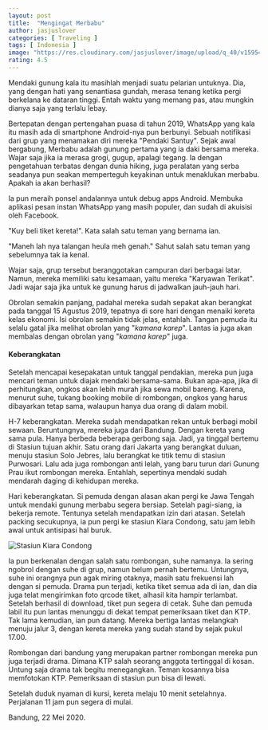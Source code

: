 ```yaml
---
layout: post
title:  "Mengingat Merbabu"
author: jasjuslover
categories: [ Traveling ]
tags: [ Indonesia ]
image: "https://res.cloudinary.com/jasjuslover/image/upload/q_40/v1595472585/blog-husnikamal/merbabu_gno6ik.jpg"
rating: 4.5
---
```


Mendaki gunung kala itu masihlah menjadi suatu pelarian untuknya. Dia, yang dengan hati yang senantiasa gundah, merasa tenang ketika pergi berkelana ke dataran tinggi. Entah waktu yang memang pas, atau mungkin dianya saja yang terlalu lebay.

Bertepatan dengan pertengahan puasa di tahun 2019, WhatsApp yang kala itu masih ada di smartphone Android-nya pun berbunyi. Sebuah notifikasi dari grup yang menamakan diri mereka "Pendaki Santuy". Sejak awal bergabung, Merbabu adalah gunung pertama yang ia daki bersama mereka. Wajar saja jika ia merasa grogi, gugup, apalagi tegang. Ia dengan pengetahuan terbatas dengan dunia hiking, juga peralatan yang serba seadanya pun seakan memperteguh keyakinan untuk menaklukan merbabu. Apakah ia akan berhasil?

Ia pun meraih ponsel andalannya untuk debug apps Android. Membuka aplikasi pesan instan WhatsApp yang masih populer, dan sudah di akuisisi oleh Facebook.

"Kuy beli tiket kereta!". Kata salah satu teman yang bernama ian.

"Maneh lah nya talangan heula meh genah." Sahut salah satu teman yang sebelumnya tak ia kenal.

Wajar saja, grup tersebut beranggotakan campuran dari berbagai latar. Namun, mereka memiliki satu kesamaan, yaitu mereka "Karyawan Terikat". Jadi wajar saja jika untuk ke gunung harus di jadwalkan jauh-jauh hari.

Obrolan semakin panjang, padahal mereka sudah sepakat akan berangkat pada tanggal 15 Agustus 2019, tepatnya di sore hari dengan menaiki kereta kelas ekonomi. Isi obrolan semakin tidak jelas, entahlah. Tangan pemuda itu selalu gatal jika melihat obrolan yang "<em>kamana karep</em>". Lantas ia juga akan membalas dengan obrolan yang "<em>kamana karep</em>" juga.

#### Keberangkatan

Setelah mencapai kesepakatan untuk tanggal pendakian, mereka pun juga mencari teman untuk diajak mendaki bersama-sama. Bukan apa-apa, jika di perhitungkan, ongkos akan lebih murah jika sewa mobil bareng. Karena, menurut suhe, tukang booking mobile di rombongan, ongkos yang harus dibayarkan tetap sama, walaupun hanya dua orang di dalam mobil.

H-7 keberangkatan. Mereka sudah mendapatkan rekan untuk berbagi mobil sewaan. Beruntungnya, mereka juga dari Bandung. Dengan kereta yang sama pula. Hanya berbeda beberapa gerbong saja. Jadi, ya tinggal bertemu di Stasiun tujuan akhir. Satu orang dari Jakarta yang berangkat duluan, menuju stasiun Solo Jebres, lalu berangkat ke titik temu di stasiun Purwosari. Lalu ada juga rombongan anti lelah, yang baru turun dari Gunung Prau ikut rombongan mereka. Entahlah, sepertinya mendaki sudah mendarah daging di kehidupan mereka.

Hari keberangkatan. Si pemuda dengan alasan akan pergi ke Jawa Tengah untuk mendaki gunung merbabu segera bersiap. Setelah pagi-siang, ia bekerja remote. Tentunya setelah mendapatkan izin dari atasan. Setelah packing secukupnya, ia pun pergi ke stasiun Kiara Condong, satu jam lebih awal untuk antisipasi hal buruk.

![Stasiun Kiara Condong]("https://res.cloudinary.com/jasjuslover/image/upload/q_40/v1595472587/blog-husnikamal/kiara-condong_t1wirm.jpg")

Ia pun berkenalan dengan salah satu rombongan, suhe namanya. Ia sering ngobrol dengan suhe di grup, namun belum pernah bertemu. Untungnya, suhe ini orangnya pun agak miring otaknya, masih satu frekuensi lah dengan si pemuda. Drama pun terjadi, ketika tiket semua ada di ian, dan dia juga telat mengirimkan foto qrcode tiket, alhasil kita hampir terlambat. Setelah berhasil di download, tiket pun segera di cetak. Suhe dan pemuda labil itu pun lantas menunggu di dekat tempat pemeriksaan tiket dan KTP. Tak lama kemudian, ian pun datang. Mereka bertiga lantas melangkah menuju jalur 3, dengan kereta mereka yang sudah stand by sejak pukul 17.00.

Rombongan dari bandung yang merupakan partner rombongan mereka pun juga terjadi drama. Dimana KTP salah seorang anggota tertinggal di kosan. Untung saja drama tak begitu menegangkan. Teman kosannya bisa memfotokan KTP. Pemeriksaan di stasiun pun bisa di lewati.

Setelah duduk nyaman di kursi, kereta melaju 10 menit setelahnya. Perjalanan 11 jam pun segera di mulai.

Bandung, 22 Mei 2020.
